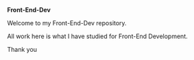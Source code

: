 **Front-End-Dev**

Welcome to my Front-End-Dev repository.

All work here is what I have studied for Front-End Development.

Thank you
